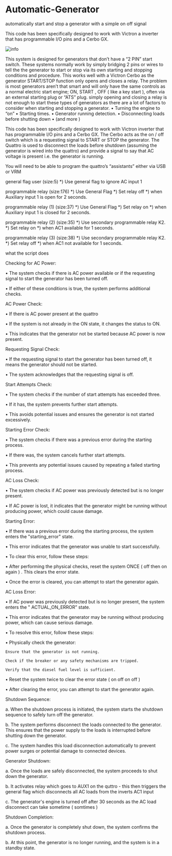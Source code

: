 # Automatic-Generator
automatically start and stop a generator with a simple on off signal

This code has been specifically designed to work with Victron a inverter that has programmable I/O pins and a Cerbo GX.


![info](https://github.com/tumekee/VictronGenerator/assets/20364311/0082b7a7-cda3-472e-838d-efcc58ef6d83)



This system is designed for generators that don’t have a “2 PIN” start switch. These systems normally work by simply bridging 2 pins or wires to tell the the generator to start or stop via its own starting and stopping conditions and procedure. This works well with a Victron Cerbo as the generator START/STOP function only opens and closes a relay.
The problem is most generators aren’t that smart and will only have the same controls as a normal electric start engine; ON, START , OFF ( like a key start ), often via an external starting plug or “ATS” plug.  simply opening and closing a relay is not enough to start these types of generators as there are a lot of factors to consider when starting and stopping a generator.
•	Turning the engine to “on”
•	Starting times.
•	Generator running detection. 
•	Disconnecting loads before shutting down 
•	(and more ) 
 
This code has been specifically designed to work with Victron inverter that has programmable I/O pins and a Cerbo GX.
The Cerbo acts as the on / off switch which is a requesting signal to START or STOP the generator. 
The Quattro is used to disconnect the loads before shutdown (assuming the generator is wired into the quattro) and provide a signal to say that AC voltage is present i.e. the generator is running. 

You will need to be able to program the quattro’s “assistants” either via USB or VRM 


general flag user (size:5)
*)	Use general flag to ignore AC input 1

programmable relay (size:176)
*)	Use General Flag
*)	Set relay off
*)	when Auxiliary input 1 is open for 2 seconds.

programmable relay (1) (size:37)
*)	Use General Flag
*)	Set relay on
*)	when Auxiliary input 1 is closed for 2 seconds.

programmable relay (2) (size:35)
*)	Use secondary programmable relay K2.
*)	Set relay on
*)	when AC1 available for 1 seconds.

programmable relay (3) (size:38)
*)	Use secondary programmable relay K2.
*)	Set relay off
*)	when AC1 not available for 1 seconds.


what the script does 

Checking for AC Power:
 
•	The system checks if there is AC power available or if the requesting signal to start the generator has been turned off.

•	If either of these conditions is true, the system performs additional checks.

AC Power Check:
 
•	If there is AC power present at the quattro

•	If the system is not already in the ON state, it changes the status to ON.

•	This indicates that the generator not be started because AC power is now present.

Requesting Signal Check:

•	If the requesting signal to start the generator has been turned off, it means the generator should not be started.

•	The system acknowledges that the requesting signal is off.

Start Attempts Check:

•	The system checks if the number of start attempts has exceeded three.

•	If it has, the system prevents further start attempts.

•	This avoids potential issues and ensures the generator is not started excessively.

Starting Error Check:

•	The system checks if there was a previous error during the starting process.

•	If there was, the system cancels further start attempts.

•	This prevents any potential issues caused by repeating a failed starting process.

AC Loss Check:

•	The system checks if AC power was previously detected but is no longer present.

•	If AC power is lost, it indicates that the generator might be running without producing power, which could cause damage.

Starting Error:

•	If there was a previous error during the starting process, the system enters the "starting_error" state.

•	This error indicates that the generator was unable to start successfully.

•	To clear this error, follow these steps:

•	After performing the physical checks, reset the system ONCE ( off then on again ) . This clears the error state.

•	Once the error is cleared, you can attempt to start the generator again.

AC Loss Error:

•	If AC power was previously detected but is no longer present, the system enters the " ACTUAL_ON_ERROR” state.

•	This error indicates that the generator may be running without producing power, which can cause serious damage.

•	To resolve this error, follow these steps:

•	Physically check the generator:

	Ensure that the generator is not running.
   
	Check if the breaker or any safety mechanisms are tripped.
   
	Verify that the diesel fuel level is sufficient.
   
•	Reset the system twice to clear the error state ( on off on  off )

•	After clearing the error, you can attempt to start the generator again.




Shutdown Sequence:

a. When the shutdown process is initiated, the system starts the shutdown sequence to safely turn off the generator.

b. The system performs disconnect the loads connected to the generator. This ensures that the power supply to the loads is interrupted before shutting down the generator.

c. The system handles this load disconnection automatically to prevent power surges or potential damage to connected devices.

Generator Shutdown:

a. Once the loads are safely disconnected, the system proceeds to shut down the generator.

b. It activates relay which goes to AUX1 on the quttro - this then triggers the general flag which disconnects all AC loads from the inverts AC1 input  

c. The generator's engine is turned off after 30 seconds as the AC load disconnect can take sometime ( somtimes )

Shutdown Completion:

a. Once the generator is completely shut down, the system confirms the shutdown process.

b. At this point, the generator is no longer running, and the system is in a standby state.
